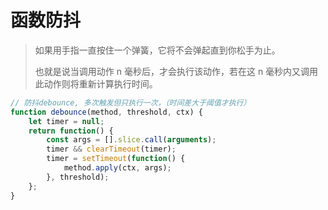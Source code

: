 # 函数防抖

> 如果用手指一直按住一个弹簧，它将不会弹起直到你松手为止。
>
> 也就是说当调用动作 n 毫秒后，才会执行该动作，若在这 n 毫秒内又调用此动作则将重新计算执行时间。

```js
// 防抖debounce, 多次触发但只执行一次，（时间差大于阈值才执行）
function debounce(method, threshold, ctx) {
	let timer = null;
	return function() {
		const args = [].slice.call(arguments);
		timer && clearTimeout(timer);
		timer = setTimeout(function() {
			method.apply(ctx, args);
		}, threshold);
	};
}
```
